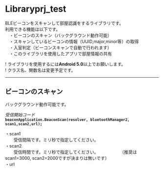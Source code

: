 # Libraryprj_test
  
BLEビーコンをスキャンして部屋認識をするライブラリです。  
利用できる機能は以下です。  
　・ビーコンのスキャン（バックグラウンド動作可能）  
　・スキャンしているビーコンの情報（UUID,major,minor等）の取得  
　・入室判定（ビーコンスキャンで自動で行われます）  
　・このライブラリを使用したアプリで部屋情報の共有  
  
! ライブラリを使用するには**Android 5.0**以上でお願いします。  
! クラス名、関数名は変更予定です。  
  
  
***  
## ビーコンのスキャン  
バックグラウンド動作可能です。  
  
*受信開始コード*  
**`beaconApplication.BeaconScan(resolver, bluetoothManager2, scan1,scan2,url);`**  
  
・scan1  
　　受信間隔です。ミリ秒で指定してください。  
・scan2  
　　受信時間です。ミリ秒で指定してください。　　　　　　（推奨はscan1=3000, scan2=2000ですが決まりは無いです）  
・url  
